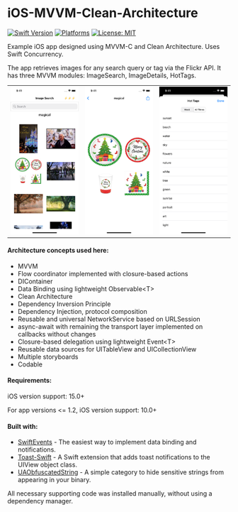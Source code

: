 # iOS-MVVM-Clean-Architecture
[![Swift Version](https://img.shields.io/badge/Swift-5-F16D39.svg?style=flat)](https://swift.org)
[![Platforms](https://img.shields.io/badge/platform-iOS-lightgrey.svg)](https://developer.apple.com/swift/)
[![License: MIT](https://img.shields.io/badge/License-MIT-yellow.svg)](https://github.com/denissimon/ImageSearch/blob/master/LICENSE)

Example iOS app designed using MVVM-C and Clean Architecture. Uses Swift Concurrency.

The app retrieves images for any search query or tag via the Flickr API. It has three MVVM modules: ImageSearch, ImageDetails, HotTags.

<table> 
  <tr>
    <td> <img src="Screenshots/1 iOS-MVVM-Clean-Architecture Screen Shot - 2021-12-17.png" width = 252px></td>
    <td> <img src="Screenshots/2 iOS-MVVM-Clean-Architecture Screen Shot - 2021-12-17.png" width = 252px></td>
    <td> <img src="Screenshots/3 iOS-MVVM-Clean-Architecture Screen Shot - 2021-12-17.png" width = 252px></td>
  </tr>
</table>

#### Architecture concepts used here:
- MVVM
- Flow coordinator implemented with closure-based actions
- DIContainer
- Data Binding using lightweight Observable\<T\>
- Clean Architecture
- Dependency Inversion Principle
- Dependency Injection, protocol composition
- Reusable and universal NetworkService based on URLSession
- async-await with remaining the transport layer implemented on callbacks without changes
- Closure-based delegation using lightweight Event\<T\>
- Reusable data sources for UITableView and UICollectionView
- Multiple storyboards
- Codable

#### Requirements:
iOS version support: 15.0+

For app versions <= 1.2, iOS version support: 10.0+

#### Built with:
- [SwiftEvents](https://github.com/denissimon/SwiftEvents) - The easiest way to implement data binding and notifications.
- [Toast-Swift](https://github.com/scalessec/Toast-Swift) - A Swift extension that adds toast notifications to the UIView object class.
- [UAObfuscatedString](https://github.com/UrbanApps/UAObfuscatedString) - A simple category to hide sensitive strings from appearing in your binary.

All necessary supporting code was installed manually, without using a dependency manager.
